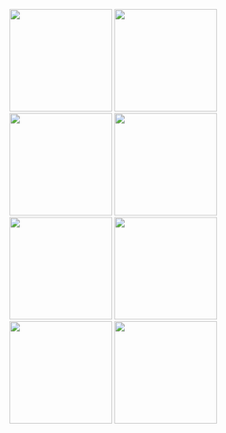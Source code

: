 
<p align= "center">
    <div>
        <img height= "180" src="https://ssl.nubisoft.mn?web_url=nubisoft.mn&show_domain=false" />
        <img height= "180" src="https://ssl.nubisoft.mn?web_url=nubisoft.mn&show_domain=true" />
    </div>
    <div>
        <img height= "180" src="https://ssl.nubisoft.mn?web_url=wizar.nubisoft.mn&show_domain=false" />
        <img height= "180" src="https://ssl.nubisoft.mn?web_url=wizar.nubisoft.mn&show_domain=true" />
    </div>
    <div>
        <img height= "180" src="https://ssl.nubisoft.mn?web_url=tibi.mn&show_domain=false" />
        <img height= "180" src="https://ssl.nubisoft.mn?web_url=tibi.mn&show_domain=true" />
    </div>
    <div>
        <img height= "180" src="https://ssl.nubisoft.mn?web_url=bonum.mn&show_domain=false" />
        <img height= "180" src="https://ssl.nubisoft.mn?web_url=bonum.mn&show_domain=true" />
    </div>
  </p>
  
